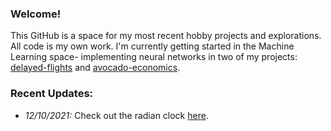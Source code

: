 ### Welcome!

This GitHub is a space for my most recent hobby projects and explorations. All code is my own work. I'm currently getting started in the Machine Learning space- implementing neural networks in two of my projects: [delayed-flights](https://github.com/henryburkhardt/delayed-flights) and [avocado-economics](https://github.com/henryburkhardt/avocado-economics).

### Recent Updates:
- <i>12/10/2021:</i> Check out the radian clock [here](https://henryburkhardt.github.io/radianClock/).
